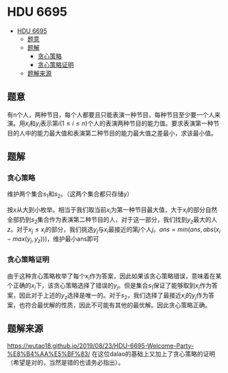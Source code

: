 
# HDU 6695

- [HDU 6695](#hdu-6695)
  - [题意](#题意)
  - [题解](#题解)
    - [贪心策略](#贪心策略)
    - [贪心策略证明](#贪心策略证明)
  - [题解来源](#题解来源)

## 题意
有n个人，两种节目，每个人都要且只能表演一种节目，每种节目至少要一个人来演。用$x_i$和$y_i$表示第$i(1 \leq i \leq n)$个人的表演两种节目的能力值。要求表演第一种节目的人中的能力最大值和表演第二种节目的能力最大值之差最小，求该最小值。

## 题解

### 贪心策略
维护两个集合$s_1$和$s_2$。（这两个集合都只存储y）

按$x$从大到小枚举。相当于我们取当前$x_i$为第一种节目最大值，大于$x_i$的部分自然全部扔到$s_2$集合作为表演第二种节目的人，对于这一部分，我们找到$y_z$最大的人$z$。对于$x_j \leq x_i$的部分，我们挑选$y_j$与$x_i$最接近的第$j$个人$j$。$ans = min(ans,abs(x_i-max(y_j,y_z)))$，维护最小ans即可

### 贪心策略证明
由于这种贪心策略枚举了每个$x_i$作为答案，因此如果该贪心策略错误，意味着在某个正确的$x_i$下，该贪心策略选择了错误的$y_j$。但是集合$s_1$保证了能够取到$x_i$作为答案，因此对于上述的$y_z$选择是唯一的。对于$s_2$，我们选择了最接近$x_i$的$y_j$作为答案，也符合最优解的性质，因此不可能有其他的最优解。因此贪心策略正确。

## 题解来源
https://wutao18.github.io/2019/08/23/HDU-6695-Welcome-Party-%E8%B4%AA%E5%BF%83/
在这位dalao的基础上又加上了贪心策略的证明（希望是对的，当然是错的也请务必指出）。
